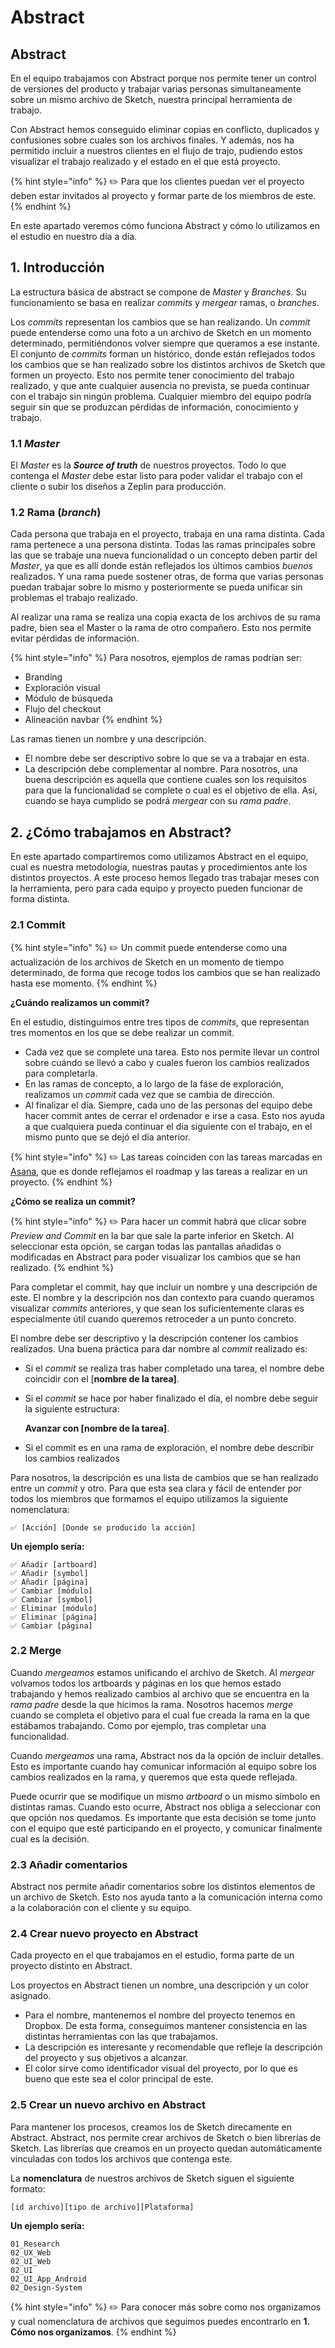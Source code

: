 # Abstract

## Abstract

En el equipo trabajamos con Abstract porque nos permite tener un control de versiones del producto y trabajar varias personas simultaneamente sobre un mismo archivo de Sketch, nuestra principal herramienta de trabajo.

Con Abstract hemos conseguido eliminar copias en conflicto, duplicados y confusiones sobre cuales son los archivos finales. Y además, nos ha permitido incluir a nuestros clientes en el flujo de trajo, pudiendo estos visualizar el trabajo realizado y el estado en el que está proyecto.

{% hint style="info" %}
✏️ Para que los clientes puedan ver el proyecto deben estar invitados al proyecto y formar parte de los miembros de este.
{% endhint %}

En este apartado veremos cómo funciona Abstract y cómo lo utilizamos en el estudio en nuestro día a día.

## 1. Introducción

La estructura básica de abstract se compone de _Master_ y _Branches._ Su funcionamiento se basa en realizar _commits_ y _mergear_ ramas, o _branches_.

Los _commits_ representan los cambios que se han realizando. Un _commit_ puede entenderse como una foto a un archivo de Sketch en un momento determinado, permitiéndonos volver siempre que queramos a ese instante. El conjunto de _commits_ forman un histórico, donde están reflejados todos los cambios que se han realizado sobre los distintos archivos de Sketch que formen un proyecto. Esto nos permite tener conocimiento del trabajo realizado, y que ante cualquier ausencia no prevista, se pueda continuar con el trabajo sin ningún problema. Cualquier miembro del equipo podría seguir sin que se produzcan pérdidas de información, conocimiento y trabajo.

### 1.1 _Master_

El _Master_ es la _**Source of truth**_ de nuestros proyectos. Todo lo que contenga el _Master_ debe estar listo para poder validar el trabajo con el cliente o subir los diseños a Zeplin para producción.

### 1.2 Rama \(_branch_\)

Cada persona que trabaja en el proyecto, trabaja en una rama distinta. Cada rama pertenece a una persona distinta. Todas las ramas principales sobre las que se trabaje una nueva funcionalidad o un concepto deben partir del _Master_, ya que es allí donde están reflejados los últimos cambios _buenos_ realizados. Y una rama puede sostener otras, de forma que varias personas puedan trabajar sobre lo mismo y posteriormente se pueda unificar sin problemas el trabajo realizado.

Al realizar una rama se realiza una copia exacta de los archivos de su rama padre, bien sea el Master o la rama de otro compañero. Esto nos permite evitar pérdidas de información.

{% hint style="info" %}
Para nosotros, ejemplos de ramas podrían ser:

* Branding
* Exploración visual
* Módulo de búsqueda
* Flujo del checkout
* Alineación navbar
{% endhint %}

Las ramas tienen un nombre y una descripción.

* El nombre debe ser descriptivo sobre lo que se va a trabajar en esta.
* La descripción debe complementar al nombre. Para nosotros, una buena descripción es aquella que contiene cuales son los requisitos para que la funcionalidad se complete o cual es el objetivo de ella. Así, cuando se haya cumplido se podrá _mergear_ con su _rama padre_.

## 2. ¿Cómo trabajamos en Abstract?

En este apartado compartiremos como utilizamos Abstract en el equipo, cual es nuestra metodología, nuestras pautas y procedimientos ante los distintos proyectos. A este proceso hemos llegado tras trabajar meses con la herramienta, pero para cada equipo y proyecto pueden funcionar de forma distinta.

### 2.1 Commit

{% hint style="info" %}
✏️ Un commit puede entenderse como una actualización de los archivos de Sketch en un momento de tiempo determinado, de forma que recoge todos los cambios que se han realizado hasta ese momento.
{% endhint %}

**¿Cuándo realizamos un commit?**

En el estudio, distinguimos entre tres tipos de _commits_, que representan tres momentos en los que se debe realizar un commit.

* Cada vez que se complete una tarea. Esto nos permite llevar un control sobre cuándo se llevó a cabo y cuales fueron los cambios realizados para completarla.
* En las ramas de concepto, a lo largo de la fase de exploración, realizamos un _commit_ cada vez que se cambia de dirección.
* Al finalizar el día. Siempre, cada uno de las personas del equipo debe hacer commit antes de cerrar el ordenador e irse a casa. Esto nos ayuda a que cualquiera pueda continuar el día siguiente con el trabajo, en el mismo punto que se dejó el día anterior.

{% hint style="info" %}
✏️ Las tareas coinciden con las tareas marcadas en [Asana](https://github.com/mendesaltaren/design-techniques/tree/e6917bdfb723014dd2c5e3ef24be95efb32f5370/tools/tools/asana.md), que es donde reflejamos el roadmap y las tareas a realizar en un proyecto.
{% endhint %}

**¿Cómo se realiza un commit?**

{% hint style="info" %}
✏️ Para hacer un commit habrá que clicar sobre _Preview and Commit_ en la bar que sale la parte inferior en Sketch. Al seleccionar esta opción, se cargan todas las pantallas añadidas o modificadas en Abstract para poder visualizar los cambios que se han realizado.
{% endhint %}

Para completar el commit, hay que incluir un nombre y una descripción de este. El nombre y la descripción nos dan contexto para cuando queramos visualizar _commits_ anteriores, y que sean los suficientemente claras es especialmente útil cuando queremos retroceder a un punto concreto.

El nombre debe ser descriptivo y la descripción contener los cambios realizados. Una buena práctica para dar nombre al _commit_ realizado es:

* Si el _commit_ se realiza tras haber completado una tarea, el nombre debe coincidir con el \[**nombre de la tarea\]**.
* Si el _commit_ se hace por haber finalizado el día, el nombre debe seguir la siguiente estructura:

  **Avanzar con \[nombre de la tarea\]**.

* Si el commit es en una rama de exploración, el nombre debe describir los cambios realizados

Para nosotros, la descripción es una lista de cambios que se han realizado entre un _commit_ y otro. Para que esta sea clara y fácil de entender por todos los miembros que formamos el equipo utilizamos la siguiente nomenclatura:

```text
✅ [Acción] [Donde se producido la acción]
```

**Un ejemplo sería:**

```text
✅ Añadir [artboard]
✅ Añadir [symbol]
✅ Añadir [página]
✅ Cambiar [módulo]
✅ Cambiar [symbol]
✅ Eliminar [módulo]
✅ Eliminar [página]
✅ Cambiar [página]
```

### 2.2 Merge

Cuando _mergeamos_ estamos unificando el archivo de Sketch. Al _mergear_ volvamos todos los artboards y páginas en los que hemos estado trabajando y hemos realizado cambios al archivo que se encuentra en la _rama padre_ desde la que hicimos la rama. Nosotros hacemos _merge_ cuando se completa el objetivo para el cual fue creada la rama en la que estábamos trabajando. Como por ejemplo, tras completar una funcionalidad.

Cuando _mergeamos_ una rama, Abstract nos da la opción de incluir detalles. Esto es importante cuando hay comunicar información al equipo sobre los cambios realizados en la rama, y queremos que esta quede reflejada.

Puede ocurrir que se modifique un mismo _artboard_ o un mismo símbolo en distintas ramas. Cuando esto ocurre, Abstract nos obliga a seleccionar con que opción nos quedamos. Es importante que esta decisión se tome junto con el equipo que esté participando en el proyecto, y comunicar finalmente cual es la decisión.

### 2.3 Añadir comentarios

Abstract nos permite añadir comentarios sobre los distintos elementos de un archivo de Sketch. Esto nos ayuda tanto a la comunicación interna como a la colaboración con el cliente y su equipo.

### 2.4 Crear nuevo proyecto en Abstract

Cada proyecto en el que trabajamos en el estudio, forma parte de un proyecto distinto en Abstract.

Los proyectos en Abstract tienen un nombre, una descripción y un color asignado.

* Para el nombre, mantenemos el nombre del proyecto tenemos en Dropbox. De esta forma, conseguimos mantener consistencia en las distintas herramientas con las que trabajamos.
* La descripción es interesante y recomendable que refleje la descripción del proyecto y sus objetivos a alcanzar.
* El color sirve como identificador visual del proyecto, por lo que es bueno que este sea el color principal de este.

### 2.5 Crear un nuevo archivo en Abstract

Para mantener los procesos, creamos los de Sketch direcamente en Abstract. Abstract, nos permite crear archivos de Sketch o bien librerías de Sketch. Las librerías que creamos en un proyecto quedan automáticamente vinculadas con todos los archivos que contenga este.

La **nomenclatura** de nuestros archivos de Sketch siguen el siguiente formato:

```text
[id archivo][tipo de archivo][Plataforma]
```

**Un ejemplo sería:**

```text
01_Research
02_UX_Web
02_UI_Web
02_UI
02_UI_App_Android
02_Design-System
```

{% hint style="info" %}
✏️ Para conocer más sobre como nos organizamos y cual nomenclatura de archivos que seguimos puedes encontrarlo en **1. Cómo nos organizamos**.
{% endhint %}

